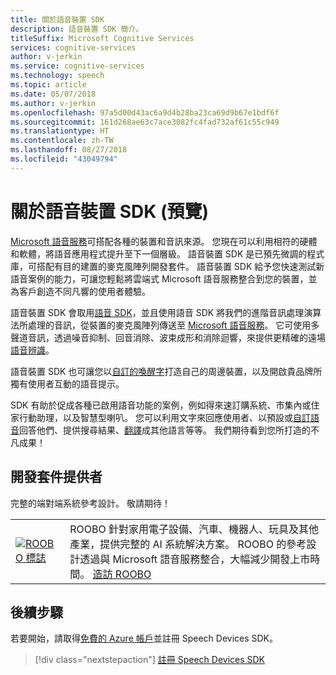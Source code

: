 ```yaml
---
title: 關於語音裝置 SDK
description: 語音裝置 SDK 簡介。
titleSuffix: Microsoft Cognitive Services
services: cognitive-services
author: v-jerkin
ms.service: cognitive-services
ms.technology: speech
ms.topic: article
ms.date: 05/07/2018
ms.author: v-jerkin
ms.openlocfilehash: 97a5d00d43ac6a9d4b28ba23ca69d9b67e1bdf6f
ms.sourcegitcommit: 161d268ae63c7ace3082fc4fad732af61c55c949
ms.translationtype: HT
ms.contentlocale: zh-TW
ms.lasthandoff: 08/27/2018
ms.locfileid: "43049794"
---
```

# <a name="about-the-speech-devices-sdk-preview"></a>關於語音裝置 SDK (預覽)

[Microsoft 語音服務](overview.md)可搭配各種的裝置和音訊來源。 您現在可以利用相符的硬體和軟體，將語音應用程式提升至下一個層級。 語音裝置 SDK 是已預先微調的程式庫，可搭配有目的建置的麥克風陣列開發套件。 語音裝置 SDK 給予您快速測試新語音案例的能力，可讓您輕鬆將雲端式 Microsoft 語音服務整合到您的裝置，並為客戶創造不同凡響的使用者體驗。 

語音裝置 SDK 會取用[語音 SDK](speech-sdk.md)，並且使用語音 SDK 將我們的進階音訊處理演算法所處理的音訊，從裝置的麥克風陣列傳送至 [Microsoft 語音服務](overview.md)。  它可使用多聲道音訊，透過噪音抑制、回音消除、波束成形和消除迴響，來提供更精確的遠場[語音辨識](speech-to-text.md)。

語音裝置 SDK 也可讓您以[自訂的喚醒字](speech-devices-sdk-create-kws.md)打造自己的周邊裝置，以及開啟貴品牌所獨有使用者互動的語音提示。 

SDK 有助於促成各種已啟用語音功能的案例，例如得來速訂購系統、市集內或住家行動助理，以及智慧型喇叭。 您可以利用文字來回應使用者、以預設或[自訂語音](how-to-customize-voice-font.md)回答他們、提供搜尋結果、[翻譯](speech-translation.md)成其他語言等等。 我們期待看到您所打造的不凡成果！



## <a name="development-kit-providers"></a>開發套件提供者

完整的端對端系統參考設計。 敬請期待！

|||
|-|-|
|[![ROOBO 標誌](media/speech-devices-sdk/roobo-logo.png)](http://ddk.roobo.com/)|ROOBO 針對家用電子設備、汽車、機器人、玩具及其他產業，提供完整的 AI 系統解決方案。 ROOBO 的參考設計透過與 Microsoft 語音服務整合，大幅減少開發上市時間。 [造訪 ROOBO](http://ddk.roobo.com/)|

## <a name="next-steps"></a>後續步驟

若要開始，請取得[免費的 Azure 帳戶](https://azure.microsoft.com/free/ai/)並註冊 Speech Devices SDK。

> [!div class="nextstepaction"]
> [註冊 Speech Devices SDK](get-speech-devices-sdk.md)

